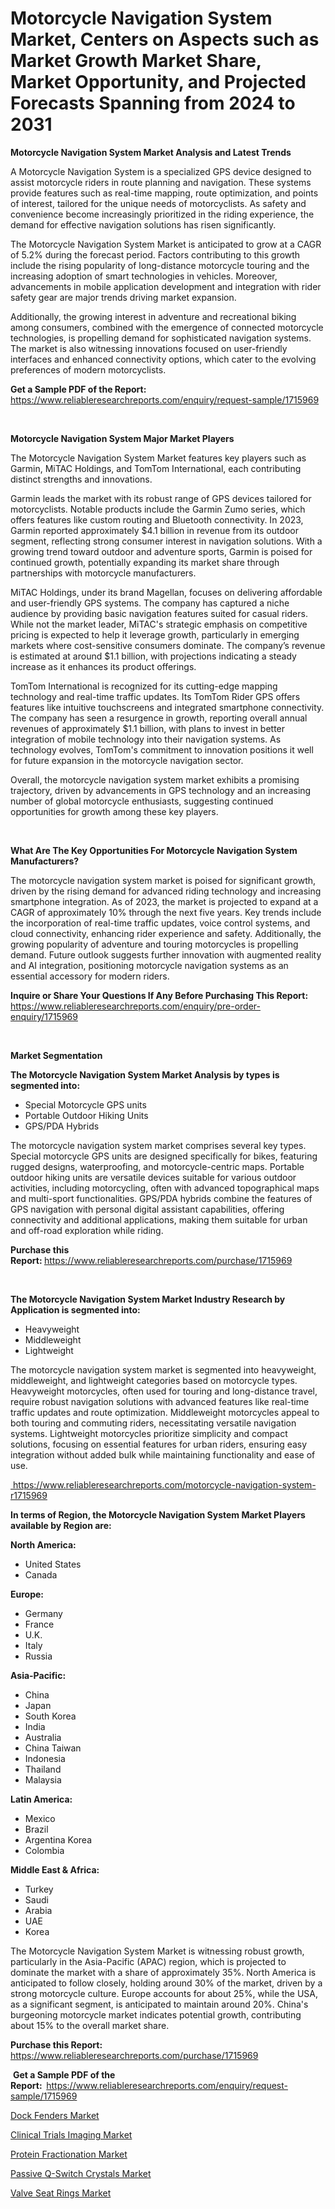 <p><h1>Motorcycle Navigation System Market, Centers on Aspects such as Market Growth Market Share, Market Opportunity, and Projected Forecasts Spanning from 2024 to 2031</h1></p><p><strong>Motorcycle Navigation System Market Analysis and Latest Trends</strong></p>
<p><p>A Motorcycle Navigation System is a specialized GPS device designed to assist motorcycle riders in route planning and navigation. These systems provide features such as real-time mapping, route optimization, and points of interest, tailored for the unique needs of motorcyclists. As safety and convenience become increasingly prioritized in the riding experience, the demand for effective navigation solutions has risen significantly.</p><p>The Motorcycle Navigation System Market is anticipated to grow at a CAGR of 5.2% during the forecast period. Factors contributing to this growth include the rising popularity of long-distance motorcycle touring and the increasing adoption of smart technologies in vehicles. Moreover, advancements in mobile application development and integration with rider safety gear are major trends driving market expansion. </p><p>Additionally, the growing interest in adventure and recreational biking among consumers, combined with the emergence of connected motorcycle technologies, is propelling demand for sophisticated navigation systems. The market is also witnessing innovations focused on user-friendly interfaces and enhanced connectivity options, which cater to the evolving preferences of modern motorcyclists.</p></p>
<p><strong>Get a Sample PDF of the Report:&nbsp;</strong> <a href="https://www.reliableresearchreports.com/enquiry/request-sample/1715969?utm_campaign=10&utm_medium=2&utm_source=Github&utm_content=ia&utm_term=02112024&utm_id=motorcycle-navigation-system">https://www.reliableresearchreports.com/enquiry/request-sample/1715969</a></p>
<p>&nbsp;</p>
<p><strong>Motorcycle Navigation System Major Market Players</strong></p>
<p><p>The Motorcycle Navigation System Market features key players such as Garmin, MiTAC Holdings, and TomTom International, each contributing distinct strengths and innovations.</p><p>Garmin leads the market with its robust range of GPS devices tailored for motorcyclists. Notable products include the Garmin Zumo series, which offers features like custom routing and Bluetooth connectivity. In 2023, Garmin reported approximately $4.1 billion in revenue from its outdoor segment, reflecting strong consumer interest in navigation solutions. With a growing trend toward outdoor and adventure sports, Garmin is poised for continued growth, potentially expanding its market share through partnerships with motorcycle manufacturers.</p><p>MiTAC Holdings, under its brand Magellan, focuses on delivering affordable and user-friendly GPS systems. The company has captured a niche audience by providing basic navigation features suited for casual riders. While not the market leader, MiTAC's strategic emphasis on competitive pricing is expected to help it leverage growth, particularly in emerging markets where cost-sensitive consumers dominate. The company’s revenue is estimated at around $1.1 billion, with projections indicating a steady increase as it enhances its product offerings.</p><p>TomTom International is recognized for its cutting-edge mapping technology and real-time traffic updates. Its TomTom Rider GPS offers features like intuitive touchscreens and integrated smartphone connectivity. The company has seen a resurgence in growth, reporting overall annual revenues of approximately $1.1 billion, with plans to invest in better integration of mobile technology into their navigation systems. As technology evolves, TomTom's commitment to innovation positions it well for future expansion in the motorcycle navigation sector.</p><p>Overall, the motorcycle navigation system market exhibits a promising trajectory, driven by advancements in GPS technology and an increasing number of global motorcycle enthusiasts, suggesting continued opportunities for growth among these key players.</p></p>
<p>&nbsp;</p>
<p><strong>What Are The Key Opportunities For Motorcycle Navigation System Manufacturers?</strong></p>
<p><p>The motorcycle navigation system market is poised for significant growth, driven by the rising demand for advanced riding technology and increasing smartphone integration. As of 2023, the market is projected to expand at a CAGR of approximately 10% through the next five years. Key trends include the incorporation of real-time traffic updates, voice control systems, and cloud connectivity, enhancing rider experience and safety. Additionally, the growing popularity of adventure and touring motorcycles is propelling demand. Future outlook suggests further innovation with augmented reality and AI integration, positioning motorcycle navigation systems as an essential accessory for modern riders.</p></p>
<p><strong>Inquire or Share Your Questions If Any Before Purchasing This Report:</strong> <a href="https://www.reliableresearchreports.com/enquiry/pre-order-enquiry/1715969?utm_campaign=10&utm_medium=2&utm_source=Github&utm_content=ia&utm_term=02112024&utm_id=motorcycle-navigation-system">https://www.reliableresearchreports.com/enquiry/pre-order-enquiry/1715969</a></p>
<p>&nbsp;</p>
<p><strong>Market Segmentation</strong></p>
<p><strong>The Motorcycle Navigation System Market Analysis by types is segmented into:</strong></p>
<p><ul><li>Special Motorcycle GPS units</li><li>Portable Outdoor Hiking Units</li><li>GPS/PDA Hybrids</li></ul></p>
<p><p>The motorcycle navigation system market comprises several key types. Special motorcycle GPS units are designed specifically for bikes, featuring rugged designs, waterproofing, and motorcycle-centric maps. Portable outdoor hiking units are versatile devices suitable for various outdoor activities, including motorcycling, often with advanced topographical maps and multi-sport functionalities. GPS/PDA hybrids combine the features of GPS navigation with personal digital assistant capabilities, offering connectivity and additional applications, making them suitable for urban and off-road exploration while riding.</p></p>
<p><strong>Purchase this Report:&nbsp;</strong><a href="https://www.reliableresearchreports.com/purchase/1715969?utm_campaign=10&utm_medium=2&utm_source=Github&utm_content=ia&utm_term=02112024&utm_id=motorcycle-navigation-system">https://www.reliableresearchreports.com/purchase/1715969</a></p>
<p>&nbsp;</p>
<p><strong>The Motorcycle Navigation System Market Industry Research by Application is segmented into:</strong></p>
<p><ul><li>Heavyweight</li><li>Middleweight</li><li>Lightweight</li></ul></p>
<p><p>The motorcycle navigation system market is segmented into heavyweight, middleweight, and lightweight categories based on motorcycle types. Heavyweight motorcycles, often used for touring and long-distance travel, require robust navigation solutions with advanced features like real-time traffic updates and route optimization. Middleweight motorcycles appeal to both touring and commuting riders, necessitating versatile navigation systems. Lightweight motorcycles prioritize simplicity and compact solutions, focusing on essential features for urban riders, ensuring easy integration without added bulk while maintaining functionality and ease of use.</p></p>
<p><a href="https://www.reliableresearchreports.com/motorcycle-navigation-system-r1715969?utm_campaign=10&utm_medium=2&utm_source=Github&utm_content=ia&utm_term=02112024&utm_id=motorcycle-navigation-system">&nbsp;https://www.reliableresearchreports.com/motorcycle-navigation-system-r1715969</a></p>
<p><strong>In terms of Region, the Motorcycle Navigation System Market Players available by Region are:</strong></p>
<p>
    <p> <strong> North America: </strong>
        <ul>
            <li>United States</li>
            <li>Canada</li>
        </ul>
        </p> 
    <p> <strong> Europe: </strong>
        <ul>
            <li>Germany</li>
            <li>France</li>
            <li>U.K.</li>
            <li>Italy</li>
            <li>Russia</li>
        </ul>
        </p> 
    <p> <strong> Asia-Pacific: </strong>
        <ul>
            <li>China</li>
            <li>Japan</li>
            <li>South Korea</li>
            <li>India</li>
            <li>Australia</li>
            <li>China Taiwan</li>
            <li>Indonesia</li>
            <li>Thailand</li>
            <li>Malaysia</li>
        </ul>
        </p> 
    <p> <strong> Latin America: </strong>
        <ul>
            <li>Mexico</li>
            <li>Brazil</li>
            <li>Argentina Korea</li>
            <li>Colombia</li>
        </ul>
        </p> 
    <p> <strong> Middle East & Africa: </strong>
        <ul>
            <li>Turkey</li>
            <li>Saudi</li>
            <li>Arabia</li>
            <li>UAE</li>
            <li>Korea</li>
        </ul>
    </p>
    </p>
<p><p>The Motorcycle Navigation System Market is witnessing robust growth, particularly in the Asia-Pacific (APAC) region, which is projected to dominate the market with a share of approximately 35%. North America is anticipated to follow closely, holding around 30% of the market, driven by a strong motorcycle culture. Europe accounts for about 25%, while the USA, as a significant segment, is anticipated to maintain around 20%. China's burgeoning motorcycle market indicates potential growth, contributing about 15% to the overall market share.</p></p>
<p><strong>Purchase this Report: </strong><a href="https://www.reliableresearchreports.com/purchase/1715969?utm_campaign=10&utm_medium=2&utm_source=Github&utm_content=ia&utm_term=02112024&utm_id=motorcycle-navigation-system">https://www.reliableresearchreports.com/purchase/1715969</a></p>
<p>&nbsp;<strong>Get a Sample PDF of the Report:&nbsp;&nbsp;</strong><a href="https://www.reliableresearchreports.com/enquiry/request-sample/1715969?utm_campaign=10&utm_medium=2&utm_source=Github&utm_content=ia&utm_term=02112024&utm_id=motorcycle-navigation-system">https://www.reliableresearchreports.com/enquiry/request-sample/1715969</a></p>
<p><strong></strong></p>
<p><p><a href="https://github.com/maq4brod/Market-Research-Report-List-1/blob/main/dock-fenders-market.md?utm_campaign=10&utm_medium=2&utm_source=Github&utm_content=ia&utm_term=02112024&utm_id=motorcycle-navigation-system">Dock Fenders Market</a></p><p><a href="https://issuu.com/reportprime-2/docs/clinical-trials-imaging-market-size_35a066923be4c5?utm_campaign=10&utm_medium=2&utm_source=Github&utm_content=ia&utm_term=02112024&utm_id=motorcycle-navigation-system">Clinical Trials Imaging Market</a></p><p><a href="https://issuu.com/reportprime-2/docs/protein-fractionation-market-size-2_db6dfb34f3ccfe?utm_campaign=10&utm_medium=2&utm_source=Github&utm_content=ia&utm_term=02112024&utm_id=motorcycle-navigation-system">Protein Fractionation Market</a></p><p><a href="https://www.linkedin.com/pulse/global-passive-q-switch-crystals-92-cagr-forecast-2024-2031-ozd6f?utm_campaign=10&utm_medium=2&utm_source=Github&utm_content=ia&utm_term=02112024&utm_id=motorcycle-navigation-system">Passive Q-Switch Crystals Market</a></p><p><a href="https://github.com/kimhelmer83/Market-Research-Report-List-1/blob/main/valve-seat-rings-market.md?utm_campaign=10&utm_medium=2&utm_source=Github&utm_content=ia&utm_term=02112024&utm_id=motorcycle-navigation-system">Valve Seat Rings Market</a></p></p>